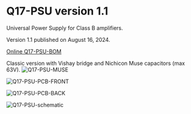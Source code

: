 # Q17-PSU version 1.1<br>

Universal Power Supply for Class B amplifiers.

Version 1.1 published on August 16, 2024.

<a href="https://audio.cyberkata.org/Q17-PSU-BOM.html">Online Q17-PSU-BOM</a><br>

Classic version with Vishay bridge and Nichicon Muse capacitors (max 63V).
![Q17-PSU-MUSE](https://github.com/user-attachments/assets/87f4b24f-f6e2-438b-9897-0356e6ff6ba1)

![Q17-PSU-PCB-FRONT](https://github.com/user-attachments/assets/24dba6fe-dbe9-448f-80b8-bc4d73acfcba)

![Q17-PSU-PCB-BACK](https://github.com/user-attachments/assets/a3d5961b-c8ca-4d41-a8fc-4e2d64790e75)

![Q17-PSU-schematic](https://github.com/user-attachments/assets/5d63b00e-d1c1-46eb-9eb8-519b1888d8da)


